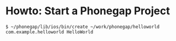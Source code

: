 # Howto: Start a Phonegap Project
	$ ~/phonegap/lib/ios/bin/create ~/work/phonegap/helloworld com.example.helloworld HelloWorld